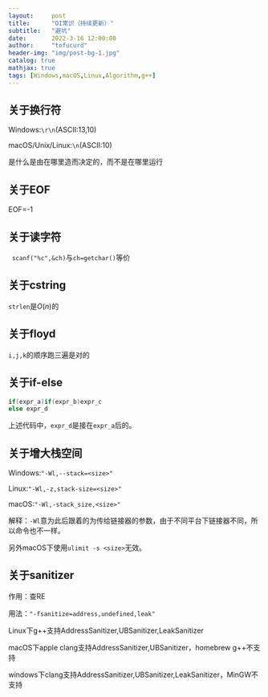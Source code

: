 ```yaml
---
layout:     post
title:      "OI常识（持续更新）"
subtitle:   "避坑"
date:       2022-3-16 12:00:00
author:     "tofucurd"
header-img: "img/post-bg-1.jpg"
catalog: true
mathjax: true
tags: [Windows,macOS,Linux,Algorithm,g++]
---
```


## 关于换行符

Windows:``\r\n``(ASCII:13,10)

macOS/Unix/Linux:``\n``(ASCII:10)

是什么是由在哪里造而决定的，而不是在哪里运行

## 关于EOF

EOF=-1

## 关于读字符

`` scanf("%c",&ch)``与``ch=getchar()``等价

## 关于cstring

``strlen``是$O(n)$的

## 关于floyd

``i,j,k``的顺序跑三遍是对的

## 关于if-else

```cpp
if(expr_a)if(expr_b)expr_c
else expr_d
```

上述代码中，``expr_d``是接在``expr_a``后的。

## 关于增大栈空间

Windows:``"-Wl,--stack=<size>"``

Linux:``"-Wl,-z,stack-size=<size>"``

macOS:``"-Wl,-stack_size,<size>"``

解释：``-Wl``意为此后跟着的为传给链接器的参数，由于不同平台下链接器不同，所以命令也不一样。

另外macOS下使用``ulimit -s <size>``无效。

## 关于sanitizer

作用：查RE

用法：``"-fsanitize=address,undefined,leak"``

Linux下g++支持AddressSanitizer,UBSanitizer,LeakSanitizer

macOS下apple clang支持AddressSanitizer,UBSanitizer，homebrew g++不支持

windows下clang支持AddressSanitizer,UBSanitizer,LeakSanitizer，MinGW不支持

